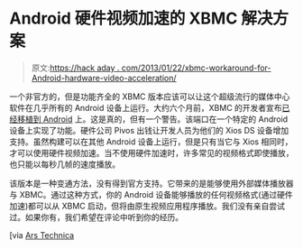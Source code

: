 # Android 硬件视频加速的 XBMC 解决方案

> 原文:[https://hack aday . com/2013/01/22/xbmc-workaround-for-Android-hardware-video-acceleration/](https://hackaday.com/2013/01/22/xbmc-workaround-for-android-hardware-video-acceleration/)

一个非官方的，但是功能齐全的 XBMC 版本应该可以让这个超级流行的媒体中心软件在几乎所有的 Android 设备上运行。大约六个月前，XBMC 的开发者宣布[已经移植到 Android](http://hackaday.com/2012/07/14/xbmc-hits-android/) 上。这是真的，但有一个警告。该端口在一个特定的 Android 设备上实现了功能。硬件公司 Pivos 出钱让开发人员为他们的 Xios DS 设备增加支持。虽然构建可以在其他 Android 设备上运行，但是只有当它与 Xios 相同时，才可以使用硬件视频加速。当不使用硬件加速时，许多常见的视频格式即使播放，也只能以每秒几帧的速度播放。

该版本是一种变通方法，没有得到官方支持。它带来的是能够使用外部媒体播放器与 XBMC。通过这种方式，你的 Android 设备能够播放的任何视频格式(通过硬件加速)都可以从 XBMC 启动，但将由原生视频应用程序播放。我们没有亲自尝试过。如果你有，我们希望在评论中听到你的经历。

[via [Ars Technica](http://arstechnica.com/gadgets/2013/01/xbmc-launches-official-end-user-friendly-release-for-android/)